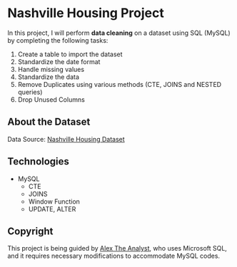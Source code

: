 # Nashville Housing Project
In this project, I will perform **data cleaning** on a dataset using SQL (MySQL) by completing the following tasks:
1. Create a table to import the dataset
2. Standardize the date format
3. Handle missing values
4. Standardize the data  
5. Remove Duplicates using various methods (CTE, JOINS and NESTED queries)
6. Drop Unused Columns

## About the Dataset
Data Source: [Nashville Housing Dataset](https://github.com/AlexTheAnalyst/PortfolioProjects/blob/main/Nashville%20Housing%20Data%20for%20Data%20Cleaning.xlsx)

## Technologies
- MySQL 
  - CTE
  - JOINS 
  - Window Function
  - UPDATE, ALTER

## Copyright
This project is being guided by [Alex The Analyst](https://www.youtube.com/watch?v=8rO7ztF4NtU), who uses Microsoft SQL, and it requires necessary modifications to accommodate MySQL codes.


